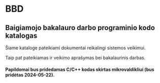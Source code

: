 # BBD
## Baigiamojo bakalauro darbo programinio kodo katalogas


Šiame kataloge pateikiami dokumentai reikalingi sistemos veikimui. 

Taip pat pateikiamas ir veikimo aprašymas bei bakalaurinis darbas.

#### Papildomai bus pridedamas C/C++ kodas skirtas mikrovaldikliui (bus pridėtas 2024-05-22).
